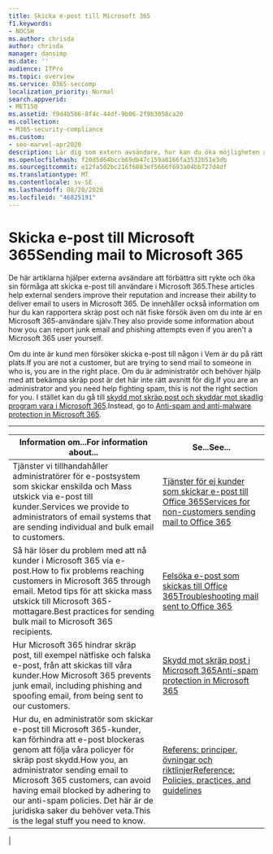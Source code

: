 ```yaml
---
title: Skicka e-post till Microsoft 365
f1.keywords:
- NOCSH
ms.author: chrisda
author: chrisda
manager: dansimp
ms.date: ''
audience: ITPro
ms.topic: overview
ms.service: O365-seccomp
localization_priority: Normal
search.appverid:
- MET150
ms.assetid: f9d4b5b6-8f4c-44df-9b06-2f9b3058ca20
ms.collection:
- M365-security-compliance
ms.custom:
- seo-marvel-apr2020
description: Lär dig som extern avsändare, hur kan du öka möjligheten att skicka e-post till användare i Microsoft 365. Läs även hur du rapporterar skräp post & nätfiske-försök som extern användare.
ms.openlocfilehash: f20d5d64bccb69db47c159a8166fa3532b51e3db
ms.sourcegitcommit: e12fa502bc216f6083ef5666f693a04bb727d4df
ms.translationtype: MT
ms.contentlocale: sv-SE
ms.lasthandoff: 08/20/2020
ms.locfileid: "46825191"
---
```

# <a name="sending-mail-to-microsoft-365"></a><span data-ttu-id="a5d40-104">Skicka e-post till Microsoft 365</span><span class="sxs-lookup"><span data-stu-id="a5d40-104">Sending mail to Microsoft 365</span></span>

<span data-ttu-id="a5d40-105">De här artiklarna hjälper externa avsändare att förbättra sitt rykte och öka sin förmåga att skicka e-post till användare i Microsoft 365.</span><span class="sxs-lookup"><span data-stu-id="a5d40-105">These articles help external senders improve their reputation and increase their ability to deliver email to users in Microsoft 365.</span></span> <span data-ttu-id="a5d40-106">De innehåller också information om hur du kan rapportera skräp post och nät fiske försök även om du inte är en Microsoft 365-användare själv.</span><span class="sxs-lookup"><span data-stu-id="a5d40-106">They also provide some information about how you can report junk email and phishing attempts even if you aren't a Microsoft 365 user yourself.</span></span>

<span data-ttu-id="a5d40-107">Om du inte är kund men försöker skicka e-post till någon i Vem är du på rätt plats.</span><span class="sxs-lookup"><span data-stu-id="a5d40-107">If you are not a customer, but are trying to send mail to someone in who is, you are in the right place.</span></span> <span data-ttu-id="a5d40-108">Om du är administratör och behöver hjälp med att bekämpa skräp post är det här inte rätt avsnitt för dig.</span><span class="sxs-lookup"><span data-stu-id="a5d40-108">If you are an administrator and you need help fighting spam, this is not the right section for you.</span></span> <span data-ttu-id="a5d40-109">I stället kan du gå till [skydd mot skräp post och skyddar mot skadlig program vara i Microsoft 365](anti-spam-and-anti-malware-protection.md).</span><span class="sxs-lookup"><span data-stu-id="a5d40-109">Instead, go to [Anti-spam and anti-malware protection in Microsoft 365](anti-spam-and-anti-malware-protection.md).</span></span>

****

|<span data-ttu-id="a5d40-110">Information om...</span><span class="sxs-lookup"><span data-stu-id="a5d40-110">For information about...</span></span>|<span data-ttu-id="a5d40-111">Se...</span><span class="sxs-lookup"><span data-stu-id="a5d40-111">See...</span></span>|
|---|---|
|<span data-ttu-id="a5d40-112">Tjänster vi tillhandahåller administratörer för e-postsystem som skickar enskilda och Mass utskick via e-post till kunder.</span><span class="sxs-lookup"><span data-stu-id="a5d40-112">Services we provide to administrators of email systems that are sending individual and bulk email to customers.</span></span>|[<span data-ttu-id="a5d40-113">Tjänster för ej kunder som skickar e-post till Office 365</span><span class="sxs-lookup"><span data-stu-id="a5d40-113">Services for non-customers sending mail to Office 365</span></span>](services-for-non-customers.md)|
|<span data-ttu-id="a5d40-114">Så här löser du problem med att nå kunder i Microsoft 365 via e-post.</span><span class="sxs-lookup"><span data-stu-id="a5d40-114">How to fix problems reaching customers in Microsoft 365 through email.</span></span> <span data-ttu-id="a5d40-115">Metod tips för att skicka mass utskick till Microsoft 365-mottagare.</span><span class="sxs-lookup"><span data-stu-id="a5d40-115">Best practices for sending bulk mail to Microsoft 365 recipients.</span></span>|[<span data-ttu-id="a5d40-116">Felsöka e-post som skickas till Office 365</span><span class="sxs-lookup"><span data-stu-id="a5d40-116">Troubleshooting mail sent to Office 365</span></span>](troubleshooting-mail-sent-to-office-365.md)|
|<span data-ttu-id="a5d40-117">Hur Microsoft 365 hindrar skräp post, till exempel nätfiske och falska e-post, från att skickas till våra kunder.</span><span class="sxs-lookup"><span data-stu-id="a5d40-117">How Microsoft 365 prevents junk email, including phishing and spoofing email, from being sent to our customers.</span></span>|[<span data-ttu-id="a5d40-118">Skydd mot skräp post i Microsoft 365</span><span class="sxs-lookup"><span data-stu-id="a5d40-118">Anti-spam protection in Microsoft 365</span></span>](anti-spam-protection.md)|
|<span data-ttu-id="a5d40-119">Hur du, en administratör som skickar e-post till Microsoft 365-kunder, kan förhindra att e-post blockeras genom att följa våra policyer för skräp post skydd.</span><span class="sxs-lookup"><span data-stu-id="a5d40-119">How you, an administrator sending email to Microsoft 365 customers, can avoid having email blocked by adhering to our anti-spam policies.</span></span> <span data-ttu-id="a5d40-120">Det här är de juridiska saker du behöver veta.</span><span class="sxs-lookup"><span data-stu-id="a5d40-120">This is the legal stuff you need to know.</span></span>|[<span data-ttu-id="a5d40-121">Referens: principer, övningar och riktlinjer</span><span class="sxs-lookup"><span data-stu-id="a5d40-121">Reference: Policies, practices, and guidelines</span></span>](reference-policies-practices-and-guidelines.md)|
|
